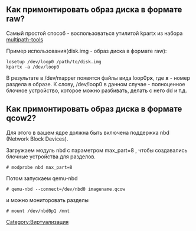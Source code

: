 ## Как примонтировать образ диска в формате raw?

Самый простой способ - воспользоваться утилитой kpartx из набора
[multipath-tools](http://christophe.varoqui.free.fr/)

Пример использования(disk.img - образ диска в формате raw):

    losetup /dev/loop0 /path/to/disk.img
    kpartx -a /dev/loop0

В результате в /dev/mapper появятся файлы вида loop0p<b>x</b>, где
<b>x</b> - номер раздела в образе. К слову, /dev/loop0 в данном случае -
полноценное блочное устройство, которое можно разбивать, делать с него
dd и т.д.

## Как примонтировать образ диска в формате qcow2?

Для этого в вашем ядре должна быть включена поддержка nbd (Network Block
Devices).

Загружаем модуль nbd с параметром max_part=8 , чтобы создавались
блочные устройства для разделов.

    # modprobe nbd max_part=8

Потом запускаем qemu-nbd

    # qemu-nbd --connect=/dev/nbd0 imagename.qcow

и можно мониторовать разделы

    # mount /dev/nbd0p1 /mnt

[Category:Виртуализация](Category:Виртуализация)